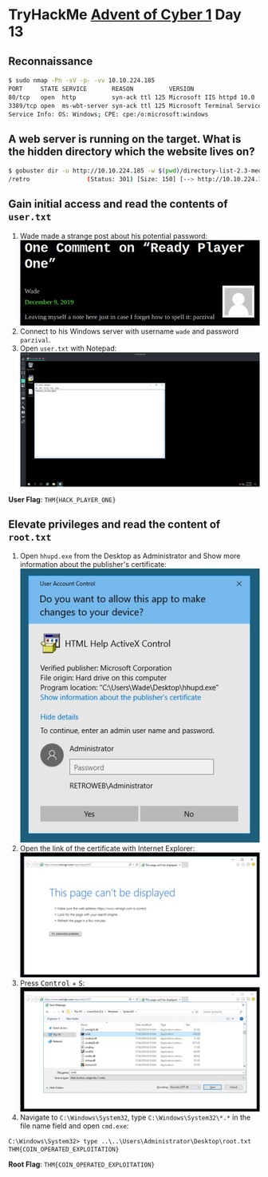 # TryHackMe [Advent of Cyber 1](https://tryhackme.com/room/25daysofchristmas) Day 13
## Reconnaissance
```bash
$ sudo nmap -Pn -sV -p- -vv 10.10.224.185
PORT     STATE SERVICE       REASON          VERSION
80/tcp   open  http          syn-ack ttl 125 Microsoft IIS httpd 10.0
3389/tcp open  ms-wbt-server syn-ack ttl 125 Microsoft Terminal Services
Service Info: OS: Windows; CPE: cpe:/o:microsoft:windows
```
## A web server is running on the target. What is the hidden directory which the website lives on?
```bash
$ gobuster dir -u http://10.10.224.185 -w $(pwd)/directory-list-2.3-medium.txt
/retro                (Status: 301) [Size: 150] [--> http://10.10.224.185/retro/]
```
## Gain initial access and read the contents of `user.txt`
1. Wade made a strange post about his potential password:
![Wade's comment](comment.jpg)
2. Connect to his Windows server with username `wade` and password `parzival`.
3. Open `user.txt` with Notepad:
![`user.txt`](user.txt.jpg)

**User Flag**: `THM{HACK_PLAYER_ONE}`
## Elevate privileges and read the content of `root.txt`
1. Open `hhupd.exe` from the Desktop as Administrator and Show more information about the publisher's certificate:
![Administrator prompt](prompt.jpg)
2. Open the link of the certificate with Internet Explorer:
![Internet Explorer](ie.jpg)
3. Press <kbd>Control</kbd> + <kbd>S</kbd>:
![file save prompt](save_prompt.jpg)
4. Navigate to `C:\Windows\System32`, type `C:\Windows\System32\*.*` in the file name field and open `cmd.exe`:
```
C:\Windows\System32> type ..\..\Users\Administrator\Desktop\root.txt
THM{COIN_OPERATED_EXPLOITATION}
```

**Root Flag**: `THM{COIN_OPERATED_EXPLOITATION}`